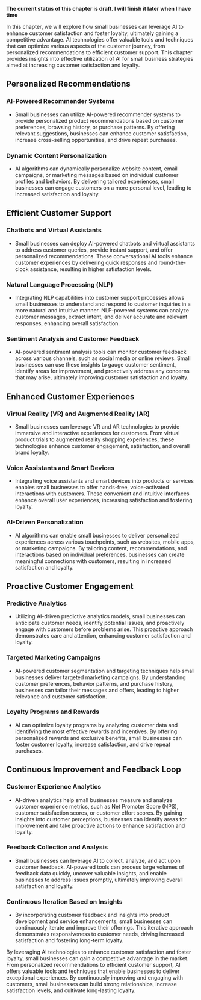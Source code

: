 **The current status of this chapter is draft. I will finish it later when I have time**

In this chapter, we will explore how small businesses can leverage AI to enhance customer satisfaction and foster loyalty, ultimately gaining a competitive advantage. AI technologies offer valuable tools and techniques that can optimize various aspects of the customer journey, from personalized recommendations to efficient customer support. This chapter provides insights into effective utilization of AI for small business strategies aimed at increasing customer satisfaction and loyalty.

Personalized Recommendations
----------------------------

### AI-Powered Recommender Systems

* Small businesses can utilize AI-powered recommender systems to provide personalized product recommendations based on customer preferences, browsing history, or purchase patterns. By offering relevant suggestions, businesses can enhance customer satisfaction, increase cross-selling opportunities, and drive repeat purchases.

### Dynamic Content Personalization

* AI algorithms can dynamically personalize website content, email campaigns, or marketing messages based on individual customer profiles and behaviors. By delivering tailored experiences, small businesses can engage customers on a more personal level, leading to increased satisfaction and loyalty.

Efficient Customer Support
--------------------------

### Chatbots and Virtual Assistants

* Small businesses can deploy AI-powered chatbots and virtual assistants to address customer queries, provide instant support, and offer personalized recommendations. These conversational AI tools enhance customer experiences by delivering quick responses and round-the-clock assistance, resulting in higher satisfaction levels.

### Natural Language Processing (NLP)

* Integrating NLP capabilities into customer support processes allows small businesses to understand and respond to customer inquiries in a more natural and intuitive manner. NLP-powered systems can analyze customer messages, extract intent, and deliver accurate and relevant responses, enhancing overall satisfaction.

### Sentiment Analysis and Customer Feedback

* AI-powered sentiment analysis tools can monitor customer feedback across various channels, such as social media or online reviews. Small businesses can use these insights to gauge customer sentiment, identify areas for improvement, and proactively address any concerns that may arise, ultimately improving customer satisfaction and loyalty.

Enhanced Customer Experiences
-----------------------------

### Virtual Reality (VR) and Augmented Reality (AR)

* Small businesses can leverage VR and AR technologies to provide immersive and interactive experiences for customers. From virtual product trials to augmented reality shopping experiences, these technologies enhance customer engagement, satisfaction, and overall brand loyalty.

### Voice Assistants and Smart Devices

* Integrating voice assistants and smart devices into products or services enables small businesses to offer hands-free, voice-activated interactions with customers. These convenient and intuitive interfaces enhance overall user experiences, increasing satisfaction and fostering loyalty.

### AI-Driven Personalization

* AI algorithms can enable small businesses to deliver personalized experiences across various touchpoints, such as websites, mobile apps, or marketing campaigns. By tailoring content, recommendations, and interactions based on individual preferences, businesses can create meaningful connections with customers, resulting in increased satisfaction and loyalty.

Proactive Customer Engagement
-----------------------------

### Predictive Analytics

* Utilizing AI-driven predictive analytics models, small businesses can anticipate customer needs, identify potential issues, and proactively engage with customers before problems arise. This proactive approach demonstrates care and attention, enhancing customer satisfaction and loyalty.

### Targeted Marketing Campaigns

* AI-powered customer segmentation and targeting techniques help small businesses deliver targeted marketing campaigns. By understanding customer preferences, behavior patterns, and purchase history, businesses can tailor their messages and offers, leading to higher relevance and customer satisfaction.

### Loyalty Programs and Rewards

* AI can optimize loyalty programs by analyzing customer data and identifying the most effective rewards and incentives. By offering personalized rewards and exclusive benefits, small businesses can foster customer loyalty, increase satisfaction, and drive repeat purchases.

Continuous Improvement and Feedback Loop
----------------------------------------

### Customer Experience Analytics

* AI-driven analytics help small businesses measure and analyze customer experience metrics, such as Net Promoter Score (NPS), customer satisfaction scores, or customer effort scores. By gaining insights into customer perceptions, businesses can identify areas for improvement and take proactive actions to enhance satisfaction and loyalty.

### Feedback Collection and Analysis

* Small businesses can leverage AI to collect, analyze, and act upon customer feedback. AI-powered tools can process large volumes of feedback data quickly, uncover valuable insights, and enable businesses to address issues promptly, ultimately improving overall satisfaction and loyalty.

### Continuous Iteration Based on Insights

* By incorporating customer feedback and insights into product development and service enhancements, small businesses can continuously iterate and improve their offerings. This iterative approach demonstrates responsiveness to customer needs, driving increased satisfaction and fostering long-term loyalty.

By leveraging AI technologies to enhance customer satisfaction and foster loyalty, small businesses can gain a competitive advantage in the market. From personalized recommendations to efficient customer support, AI offers valuable tools and techniques that enable businesses to deliver exceptional experiences. By continuously improving and engaging with customers, small businesses can build strong relationships, increase satisfaction levels, and cultivate long-lasting loyalty.
